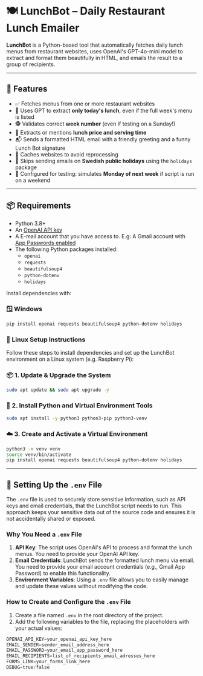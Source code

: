 # 🍽️ LunchBot – Daily Restaurant Lunch Emailer

**LunchBot** is a Python-based tool that automatically fetches daily lunch menus from restaurant websites, uses OpenAI's GPT-4o-mini model to extract and format them beautifully in HTML, and emails the result to a group of recipients.

---

## 🚀 Features

- ✅ Fetches menus from one or more restaurant websites
- 🤖 Uses GPT to extract **only today's lunch**, even if the full week's menu is listed
- 🕵️ Validates correct **week number** (even if testing on a Sunday!)
- 💸 Extracts or mentions **lunch price and serving time**
- 📬 Sends a formatted HTML email with a friendly greeting and a funny Lunch Bot signature
- 💾 Caches websites to avoid reprocessing
- 📅 Skips sending emails on **Swedish public holidays** using the `holidays` package
- 📅 Configured for testing: simulates **Monday of next week** if script is run on a weekend

---

## 📦 Requirements

- Python 3.8+
- An [OpenAI API key](https://platform.openai.com/)
- A E-mail account that you have access to. E.g: A Gmail account with [App Passwords enabled](https://support.google.com/accounts/answer/185833)
- The following Python packages installed:
  - `openai`
  - `requests`
  - `beautifulsoup4`
  - `python-dotenv`
  - `holidays`

Install dependencies with:

### 🪟 Windows

```bash
pip install openai requests beautifulsoup4 python-dotenv holidays
```

### 🐧 Linux Setup Instructions

Follow these steps to install dependencies and set up the LunchBot environment on a Linux system (e.g. Raspberry Pi):

### 📦 1. Update & Upgrade the System

```bash
sudo apt update && sudo apt upgrade -y
```

### 🐍 2. Install Python and Virtual Environment Tools
```bash
sudo apt install -y python3 python3-pip python3-venv
```

### ☁️ 3. Create and Activate a Virtual Environment
```bash
python3 -m venv venv
source venv/bin/activate
pip install openai requests beautifulsoup4 python-dotenv holidays
```

---

## 🔑 Setting Up the `.env` File

The `.env` file is used to securely store sensitive information, such as API keys and email credentials, that the LunchBot script needs to run. This approach keeps your sensitive data out of the source code and ensures it is not accidentally shared or exposed.

### Why You Need a `.env` File

1. **API Key**: The script uses OpenAI's API to process and format the lunch menus. You need to provide your OpenAI API key.
2. **Email Credentials**: LunchBot sends the formatted lunch menu via email. You need to provide your email account credentials (e.g., Gmail App Password) to enable this functionality.
3. **Environment Variables**: Using a `.env` file allows you to easily manage and update these values without modifying the code.

### How to Create and Configure the `.env` File

1. Create a file named `.env` in the root directory of the project.
2. Add the following variables to the file, replacing the placeholders with your actual values:

```python
OPENAI_API_KEY=your_openai_api_key_here
EMAIL_SENDER=sender_email_address_here
EMAIL_PASSWORD=your_email_app_password_here
EMAIL_RECIPIENTS=list_of_recipients_email_adresses_here
FORMS_LINK=your_forms_link_here
DEBUG=true/false
```